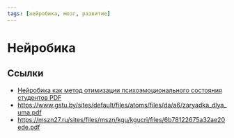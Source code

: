 ```yaml
---
tags: [нейробика, мозг, развитие]
---
```

# Нейробика



## Ссылки

* [Нейробика как метод отимизации психоэмоционального состояния студентов PDF](https://phsreda.com/e-articles/155/Action155-75562_5eeb296f3c690.pdf)
* https://www.gstu.by/sites/default/files/atoms/files/da/a6/zaryadka_dlya_uma.pdf
* https://mszn27.ru/sites/files/mszn/kgu/kgucri/files/6b78122675a32ae20ede.pdf